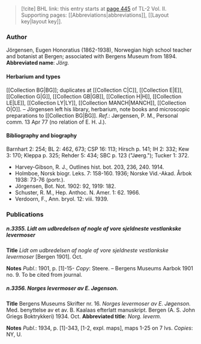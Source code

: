 > [!cite] BHL link: this entry starts at [page 445](https://www.biodiversitylibrary.org/page/33068687) of TL-2 Vol. II.
> Supporting pages: [[Abbreviations|abbreviations]], [[Layout key|layout key]].

### Author

Jörgensen, Eugen Honoratius (1862-1938), Norwegian high school teacher and botanist at Bergen; associated with Bergens Museum from 1894. 
**Abbreviated name**: *Jörg.*

#### Herbarium and types

[[Collection BG|BG]]; duplicates at [[Collection C|C]], [[Collection E|E]], [[Collection G|G]], [[Collection GB|GB]], [[Collection H|H]], [[Collection LE|LE]], [[Collection LY|LY]], [[Collection MANCH|MANCH]], [[Collection O|O]]. – Jörgensen left his library, herbarium, note books and microscopic preparations to [[Collection BG|BG]].
*Ref*.: Jørgensen, P. M., Personal comm. 13 Apr 77 (no relation of E. H. J.).

#### Bibliography and biography

Barnhart 2: 254; BL 2: 462, 673; CSP 16: 113; Hirsch p. 141; IH 2: 332; Kew 3: 170; Kleppa p. 325; Rehder 5: 434; SBC p. 123 ("Jøerg."); Tucker 1: 372.
- Harvey-Gibson, R. J., Outlines hist. bot. 203, 236, 240. 1914.
- Holmboe, Norsk biogr. Leks. 7: 158-160. 1936; Norske Vid.-Akad. Årbok 1938: 73-76 (portr.).
- Jörgensen, Bot. Not. 1902: 92, 1919: 182.
- Schuster, R. M., Hep. Anthoc. N. Amer. 1: 62. 1966.
- Verdoorn, F., Ann. bryol. 12: viii. 1939.

### Publications

##### n.3355. Lidt om udbredelsen af nogle af vore sjeldneste vestlankske levermoser

**Title**
*Lidt om udbredelsen af nogle af vore sjeldneste vestlankske levermoser* \[Bergen 1901\]. Oct.

**Notes**
*Publ*.: 1901, p. \[1\]-15- *Copy*: Steere. – Bergens Museums Aarbok 1901 no. 9. To be cited from journal.

##### n.3356. Norges levermoser av E. Jøgenson.

**Title**
Bergens Museums Skrifter nr. 16. *Norges levermoser av E. Jøgenson.* Med. benyttelse av et av. B. Kaalaas efterlatt manuskript. Bergen (A. S. John Griegs Boktrykkeri) 1934. Oct.
**Abbreviated title**: *Norg. leverm.*

**Notes**
*Publ*.: 1934, p. \[1\]-343, \[1-2, expl. maps\], maps 1-25 on 7 lvs. *Copies*: NY, U.

